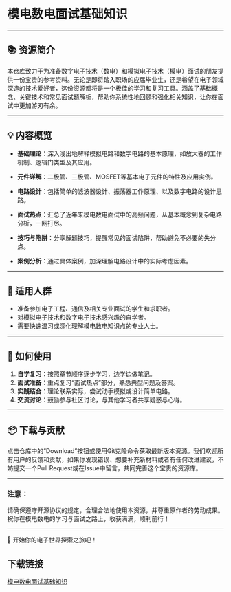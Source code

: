 # 模电数电面试基础知识

---

## 📚 资源简介

本仓库致力于为准备数字电子技术（数电）和模拟电子技术（模电）面试的朋友提供一份宝贵的参考资料。无论是即将踏入职场的应届毕业生，还是希望在电子领域深造的技术爱好者，这份资源都将是一个极佳的学习和复习工具。涵盖了基础概念、关键技术和常见面试题解析，帮助你系统性地回顾和强化相关知识，让你在面试中更加游刃有余。

---

## 💡 内容概览

- **基础理论**：深入浅出地解释模拟电路和数字电路的基本原理，如放大器的工作机制、逻辑门类型及其应用。
  
- **元件详解**：二极管、三极管、MOSFET等基本电子元件的特性及应用实例。
  
- **电路设计**：包括简单的滤波器设计、振荡器工作原理、以及数字电路的设计思路。
  
- **面试热点**：汇总了近年来模电数电面试中的高频问题，从基本概念到复杂电路分析，一网打尽。
  
- **技巧与陷阱**：分享解题技巧，提醒常见的面试陷阱，帮助避免不必要的失分点。
  
- **案例分析**：通过具体案例，加深理解电路设计中的实际考虑因素。

---

## 🎯 适用人群

- 准备参加电子工程、通信及相关专业面试的学生和求职者。
- 对模拟电子技术和数字电子技术感兴趣的自学者。
- 需要快速温习或深化理解模电数电知识点的专业人士。

---

## 🌟 如何使用

1. **自学复习**：按照章节顺序逐步学习，边学边做笔记。
2. **面试准备**：重点复习“面试热点”部分，熟悉典型问题及答案。
3. **实践结合**：理论联系实际，尝试动手模拟或设计简单电路。
4. **交流讨论**：鼓励参与社区讨论，与其他学习者共享疑惑与心得。

---

## 📦 下载与贡献

点击仓库中的“Download”按钮或使用Git克隆命令获取最新版本资源。我们欢迎所有用户的反馈和贡献，如果你发现错误、想要补充新材料或者有任何改进建议，不妨提交一个Pull Request或在Issue中留言，共同完善这个宝贵的资源库。

---

### 注意：
请确保遵守开源协议的规定，合理合法地使用本资源，并尊重原作者的劳动成果。祝你在模电数电的学习与面试之路上，收获满满，顺利前行！

--- 

🌟 开始你的电子世界探索之旅吧！

## 下载链接

[模电数电面试基础知识](https://pan.quark.cn/s/93a20e1b2aee)